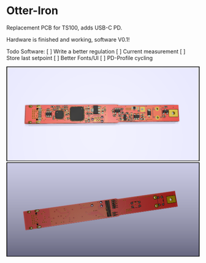 # Otter-Iron

Replacement PCB for TS100, adds USB-C PD.

Hardware is finished and working, software V0.1!

Todo Software:
 [ ] Write a better regulation
 [ ] Current measurement
 [ ] Store last setpoint
 [ ] Better Fonts/UI
 [ ] PD-Profile cycling
 

![Front](front.png)
![Back](back.png)
